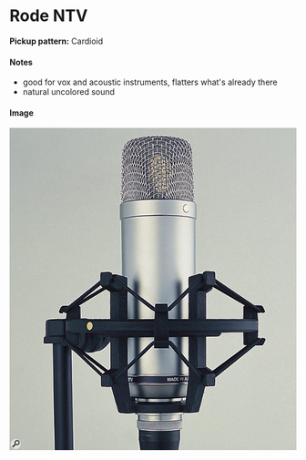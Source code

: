 # Rode NTV

**Pickup pattern:** Cardioid

#### Notes
- good for vox and acoustic instruments, flatters what's already there
- natural uncolored sound

#### Image
![](../images/1999-05-rodentv-1-hOw.U4jDVii0TwS1Sv0uKxgLn7Cpaxxq.jpg)